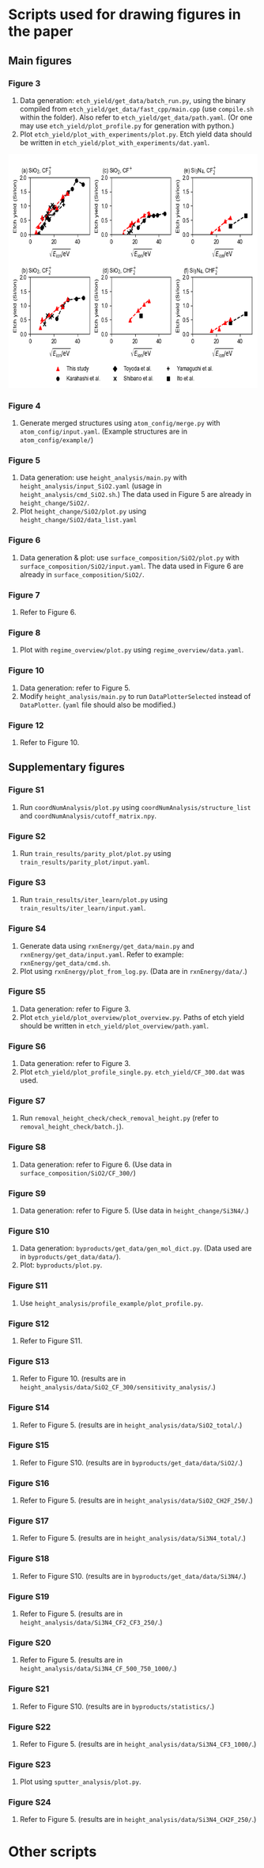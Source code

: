 # Scripts used for drawing figures in the paper
## Main figures
### Figure 3
1. Data generation: `etch_yield/get_data/batch_run.py`, using the binary
   compiled from `etch_yield/get_data/fast_cpp/main.cpp` (use `compile.sh`
   within the folder). Also refer to `etch_yield/get_data/path.yaml`.
   (Or one may use `etch_yield/plot_profile.py` for generation with python.)
2. Plot `etch_yield/plot_with_experiments/plot.py`. Etch yield data should be
   written in `etch_yield/plot_with_experiments/dat.yaml`.

<div align="center">
    <img src="./etch_yield/plot_with_experiments/3_1_2_valid_etchyield.png" width="710" height="473" title="Figure 3"/>
</div>

### Figure 4
1. Generate merged structures using `atom_config/merge.py` with
   `atom_config/input.yaml`.
   (Example structures are in `atom_config/example/`)

### Figure 5
1. Data generation: use `height_analysis/main.py` with `height_analysis/input_SiO2.yaml`
   (usage in `height_analysis/cmd_SiO2.sh`.)
   The data used in Figure 5 are already in `height_change/SiO2/`.
2. Plot `height_change/SiO2/plot.py` using `height_change/SiO2/data_list.yaml`

### Figure 6
1. Data generation & plot: use `surface_composition/SiO2/plot.py` with
   `surface_composition/SiO2/input.yaml`. The data used in Figure 6 are already
   in `surface_composition/SiO2/`.

### Figure 7
1. Refer to Figure 6.

### Figure 8
1. Plot with `regime_overview/plot.py` using `regime_overview/data.yaml`.

### Figure 10
1. Data generation: refer to Figure 5.
2. Modify `height_analysis/main.py` to run `DataPlotterSelected` instead of
   `DataPlotter`. (`yaml` file should also be modified.)

### Figure 12
1. Refer to Figure 10.

## Supplementary figures
### Figure S1
1. Run `coordNumAnalysis/plot.py` using `coordNumAnalysis/structure_list` and
   `coordNumAnalysis/cutoff_matrix.npy`.

### Figure S2
1. Run `train_results/parity_plot/plot.py` using
   `train_results/parity_plot/input.yaml`.

### Figure S3
1. Run `train_results/iter_learn/plot.py` using
   `train_results/iter_learn/input.yaml`.

### Figure S4
1. Generate data using `rxnEnergy/get_data/main.py` and
   `rxnEnergy/get_data/input.yaml`. Refer to example: `rxnEnergy/get_data/cmd.sh`.
2. Plot using `rxnEnergy/plot_from_log.py`.
   (Data are in `rxnEnergy/data/`.)

### Figure S5
1. Data generation: refer to Figure 3.
2. Plot `etch_yield/plot_overview/plot_overview.py`. Paths of etch yield should
   be written in `etch_yield/plot_overview/path.yaml`.

### Figure S6
1. Data generation: refer to Figure 3.
2. Plot `etch_yield/plot_profile_single.py`. `etch_yield/CF_300.dat` was used.

### Figure S7
1. Run `removal_height_check/check_removal_height.py` (refer to
   `removal_height_check/batch.j`).

### Figure S8
1. Data generation: refer to Figure 6.
   (Use data in `surface_composition/SiO2/CF_300/`)

### Figure S9
1. Data generation: refer to Figure 5.
   (Use data in `height_change/Si3N4/`.)

### Figure S10
1. Data generation: `byproducts/get_data/gen_mol_dict.py`.
   (Data used are in `byproducts/get_data/data/`).
2. Plot: `byproducts/plot.py`.

### Figure S11
1. Use `height_analysis/profile_example/plot_profile.py`.

### Figure S12
1. Refer to Figure S11.

### Figure S13
1. Refer to Figure 10. (results are in
   `height_analysis/data/SiO2_CF_300/sensitivity_analysis/`.)

### Figure S14
1. Refer to Figure 5. (results are in `height_analysis/data/SiO2_total/`.)

### Figure S15
1. Refer to Figure S10. (results are in `byproducts/get_data/data/SiO2/`.)

### Figure S16
1. Refer to Figure 5. (results are in `height_analysis/data/SiO2_CH2F_250/`.)

### Figure S17
1. Refer to Figure 5. (results are in `height_analysis/data/Si3N4_total/`.)

### Figure S18
1. Refer to Figure S10. (results are in `byproducts/get_data/data/Si3N4/`.)

### Figure S19
1. Refer to Figure 5. (results are in `height_analysis/data/Si3N4_CF2_CF3_250/`.)

### Figure S20
1. Refer to Figure 5. (results are in `height_analysis/data/Si3N4_CF_500_750_1000/`.)

### Figure S21
1. Refer to Figure S10. (results are in `byproducts/statistics/`.)

### Figure S22
1. Refer to Figure 5. (results are in `height_analysis/data/Si3N4_CF3_1000/`.)

### Figure S23
1. Plot using `sputter_analysis/plot.py`.

### Figure S24
1. Refer to Figure 5. (results are in `height_analysis/data/Si3N4_CH2F_250/`.)

# Other scripts
